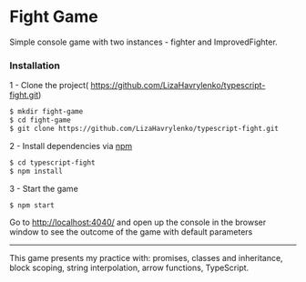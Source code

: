 # Fight Game

 Simple console game with two instances  - fighter and ImprovedFighter.
 
 ### Installation
 
 1 - Clone the project( https://github.com/LizaHavrylenko/typescript-fight.git)
 ```sh
$ mkdir fight-game
$ cd fight-game
$ git clone https://github.com/LizaHavrylenko/typescript-fight.git   
```
2 - Install dependencies via [npm](https://www.npmjs.com)
```sh
$ cd typescript-fight
$ npm install
```
3 - Start the game
```sh
$ npm start
```
Go to [http://localhost:4040/](http://localhost:4040) and open up the console in the browser window to see the outcome of the game with default parameters
 

---
This game presents my practice with: promises, classes and inheritance, block scoping, string interpolation, arrow functions, TypeScript.
 
 
